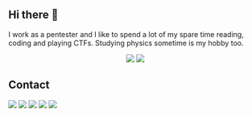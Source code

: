 ## Hi there 👋

I work as a pentester and I like to spend a lot of my spare time reading, coding and playing CTFs. Studying physics sometime is my hobby too.

<div align="center" >
   <img src="https://github-readme-stats.vercel.app/api?username=torsh4rk&show_icons=true&theme=chartreuse-dark&include_all_commits=true&count_private=true" />
   <img src="https://github-readme-stats.vercel.app/api/top-langs/?username=torsh4rk&langs_count=8&layout=compact&theme=dracula" />
</div>

## Contact

<div style="display: inline_block">
   <a href="https://twitter.com/torsh4rk" target="_blank"><img src="https://img.shields.io/badge/@torsh4rk-grey.svg?style=square&logo=twitter" target="_blank"></a>
   <a href="https://www.linkedin.com/in/cadu-angelotti-b11565127/" target="_blank"><img src="https://img.shields.io/badge/Cadu-Angelotti-blue.svg?style=square&logo=linkedin" target="_blank"></a>
   <a href="https://www.instagram.com/torsh4rk" target="_blank"><img src="https://img.shields.io/badge/@torsh4rk-brown.svg?style=square&logo=instagram" target="_blank"></a>
   <a href="https://hackthebox.eu/profile/102779" target="_blank"><img src="https://img.shields.io/badge/torsh4rk-black?style=square&logo=hackthebox" target="_blank" ></a>
   <a href="https://ctftime.org/team/147700" target="_blank"><img src="https://img.shields.io/badge/torsh4rk_CTFtime-darkred?style=square&logo=ctftime" target="_blank"></a>

</div>
